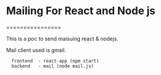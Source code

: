 # Mailing For React and Node js
================

This is a poc to send maisuing react & nodejs.

Mail client used is gmail.

```
  frontend  - react-app (npm start)
  backend   - mail (node mail.js)
```
